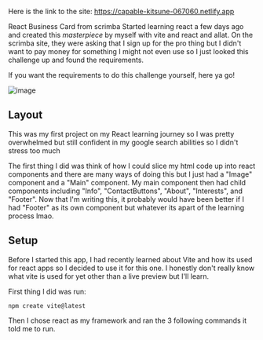 Here is the link to the site: https://capable-kitsune-067060.netlify.app

React Business Card from scrimba
Started learning react a few days ago and created this *masterpiece* by myself with vite and react and allat.
On the scrimba site, they were asking that I sign up for the pro thing but I didn't want to pay money for something I might not even use so I just looked this challenge up and found the requirements.

If you want the requirements to do this challenge yourself, here ya go!

![image](https://github.com/paramp07/react-business-card/assets/107154642/9150e15a-2a10-42bc-b855-19e94be913ba)

## Layout
This was my first project on my React learning journey so I was pretty overwhelmed but still confident in my google search abilities so I didn't stress too much

The first thing I did was think of how I could slice my html code up into react components and there are many ways of doing this but I just had a "Image" component and a "Main" component. My main component then had child components including "Info", "ContactButtons", "About", "Interests", and "Footer". Now that I'm writing this, it probably would have been better if I had "Footer" as its own component but whatever its apart of the learning process lmao.

## Setup
Before I started this app, I had recently learned about Vite and how its used for react apps so I decided to use it for this one. I honestly don't really know what vite is used for yet other than a live preview but I'll learn. 

First thing I did was run:
```
npm create vite@latest
```
Then I chose react as my framework and ran the 3 following commands it told me to run.

